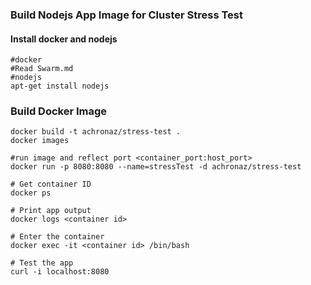 ### Build Nodejs App Image for Cluster Stress Test
#### Install docker and nodejs
```
#docker
#Read Swarm.md
#nodejs
apt-get install nodejs
```
### Build Docker Image
```
docker build -t achronaz/stress-test .
docker images

#run image and reflect port <container_port:host_port>
docker run -p 8080:8080 --name=stressTest -d achronaz/stress-test

# Get container ID
docker ps

# Print app output
docker logs <container id>

# Enter the container
docker exec -it <container id> /bin/bash

# Test the app
curl -i localhost:8080
```